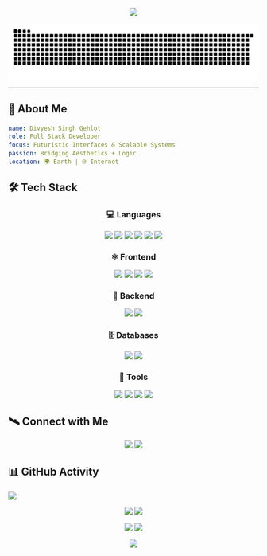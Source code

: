 <!-- Futuristic GitHub Profile README for Divyesh Singh Gehlot -->

<p align="center">
  <img src="https://readme-typing-svg.herokuapp.com?font=Orbitron&size=24&duration=3000&pause=1000&color=00F9FF&center=true&vCenter=true&width=800&lines=🚀+Divyesh+Singh+Gehlot;💻+Full+Stack+Web+Developer;⚛️+React+%7C+Three.js+%7C+GSAP+Enthusiast;🧠+Engineering+Futuristic+Interfaces" />
</p>

<img src="https://raw.githubusercontent.com/divyesh-singh-gehlot/divyesh-singh-gehlot/output/snake.svg" alt="Snake animation" />

---

## 🧠 About Me

```yaml
name: Divyesh Singh Gehlot
role: Full Stack Developer
focus: Futuristic Interfaces & Scalable Systems
passion: Bridging Aesthetics + Logic
location: 🌍 Earth | 🌐 Internet
```

## 🛠️ Tech Stack

<div align="center">

### 💻 Languages
<p>
  <img src="https://img.shields.io/badge/C-0a0a0a?style=for-the-badge&logo=c&logoColor=blue" />
  <img src="https://img.shields.io/badge/C++-0a0a0a?style=for-the-badge&logo=c%2B%2B&logoColor=00599C" />
  <img src="https://img.shields.io/badge/Java-0a0a0a?style=for-the-badge&logo=java&logoColor=white" />
  <img src="https://img.shields.io/badge/HTML5-0a0a0a?style=for-the-badge&logo=html5&logoColor=orange" />
  <img src="https://img.shields.io/badge/CSS3-0a0a0a?style=for-the-badge&logo=css3&logoColor=white" />
  <img src="https://img.shields.io/badge/JavaScript-0a0a0a?style=for-the-badge&logo=javascript&logoColor=F7DF1E" />
</p>

### ⚛️ Frontend
<p>
  <img src="https://img.shields.io/badge/React-0a0a0a?style=for-the-badge&logo=react" />
  <img src="https://img.shields.io/badge/Tailwind_CSS-0a0a0a?style=for-the-badge&logo=tailwind-css&logoColor=38bdf8" />
  <img src="https://img.shields.io/badge/GSAP-0a0a0a?style=for-the-badge&logo=greensock&logoColor=88CE02" />
  <img src="https://img.shields.io/badge/Three.js-0a0a0a?style=for-the-badge&logo=three.js&logoColor=white" />
</p>

### 🧩 Backend
<p>
  <img src="https://img.shields.io/badge/Node.js-0a0a0a?style=for-the-badge&logo=node.js" />
  <img src="https://img.shields.io/badge/Express-0a0a0a?style=for-the-badge&logo=express&logoColor=white" />
</p>

### 🗄️ Databases
<p>
  <img src="https://img.shields.io/badge/MySQL-0a0a0a?style=for-the-badge&logo=mysql&logoColor=blue" />
  <img src="https://img.shields.io/badge/MongoDB-0a0a0a?style=for-the-badge&logo=mongodb&logoColor=47A248" />
</p>

### 🔧 Tools
<p>
  <img src="https://img.shields.io/badge/VS_Code-0a0a0a?style=for-the-badge&logo=visual-studio-code&logoColor=007ACC" />
  <img src="https://img.shields.io/badge/GitHub-0a0a0a?style=for-the-badge&logo=github" />
  <img src="https://img.shields.io/badge/Canva-0a0a0a?style=for-the-badge&logo=canva&logoColor=00C4CC" />
  <img src="https://img.shields.io/badge/WordPress-0a0a0a?style=for-the-badge&logo=wordpress&logoColor=blue" />
</p>

</div>

## 🛰️ Connect with Me
<p align="center"> <a href="mailto:gehlotdivyeshsingh@gmail.com"><img src="https://img.shields.io/badge/-Email-0a0a0a?style=for-the-badge&logo=gmail&logoColor=red" /></a> <a href="https://www.linkedin.com/in/divyesh-singh-gehlot-792055295/"><img src="https://img.shields.io/badge/-LinkedIn-0a0a0a?style=for-the-badge&logo=linkedin&logoColor=0077B5" /></a> </p>

## 📊 GitHub Activity

<img align="center" src="https://github-profile-trophy.vercel.app/?username=divyesh-singh-gehlot&theme=tokyonight&column=9" />
<p align="center"> <img src="https://github-readme-stats.vercel.app/api?username=divyesh-singh-gehlot&show_icons=true&theme=tokyonight&hide_title=true" /> 
<img src="https://github-readme-stats.vercel.app/api/top-langs/?username=divyesh-singh-gehlot&layout=compact&theme=tokyonight" /> </p>


<p align="center">
  <img src="https://github-profile-summary-cards.vercel.app/api/cards/repos-per-language?username=divyesh-singh-gehlot&theme=tokyonight" />
  <img src="https://github-profile-summary-cards.vercel.app/api/cards/productive-time?username=divyesh-singh-gehlot&theme=tokyonight" />
</p>



<p align="center"> <img src="https://capsule-render.vercel.app/api?type=waving&color=00f9ff&height=150&section=footer" />
